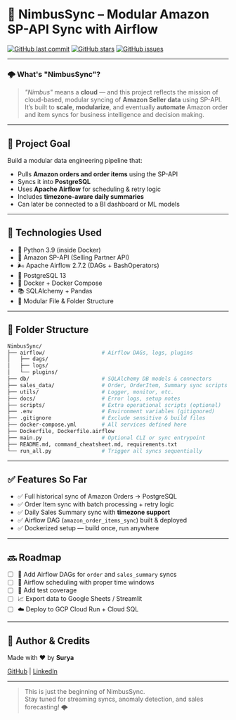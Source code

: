 # 🚀 NimbusSync – Modular Amazon SP-API Sync with Airflow

[![GitHub last commit](https://img.shields.io/github/last-commit/Surya9630/NimbusSync?style=flat-square)](https://github.com/Surya9630/NimbusSync)
[![GitHub stars](https://img.shields.io/github/stars/Surya9630/NimbusSync?style=social)](https://github.com/Surya9630/NimbusSync/stargazers)
[![GitHub issues](https://img.shields.io/github/issues/Surya9630/NimbusSync?style=flat-square)](https://github.com/Surya9630/NimbusSync/issues)

---

### 🌩️ What's "NimbusSync"?

> *"Nimbus"* means a **cloud** — and this project reflects the mission of cloud-based, modular syncing of **Amazon Seller data** using SP-API.  
> It’s built to **scale**, **modularize**, and eventually **automate** Amazon order and item syncs for business intelligence and decision making.

---

## 🎯 Project Goal

Build a modular data engineering pipeline that:
- Pulls **Amazon orders and order items** using the SP-API
- Syncs it into **PostgreSQL**
- Uses **Apache Airflow** for scheduling & retry logic
- Includes **timezone-aware daily summaries**
- Can later be connected to a BI dashboard or ML models

---

## 🔧 Technologies Used

- 🐍 Python 3.9 (inside Docker)
- 🛒 Amazon SP-API (Selling Partner API)
- 🌬️ Apache Airflow 2.7.2 (DAGs + BashOperators)
- 🐘 PostgreSQL 13
- 🐳 Docker + Docker Compose
- 📚 SQLAlchemy + Pandas
- 📁 Modular File & Folder Structure

---

## 📁 Folder Structure

```bash
NimbusSync/
├── airflow/                  # Airflow DAGs, logs, plugins
│   ├── dags/
│   ├── logs/
│   └── plugins/
├── db/                       # SQLAlchemy DB models & connectors
├── sales_data/               # Order, OrderItem, Summary sync scripts
├── utils/                    # Logger, monitor, etc.
├── docs/                     # Error logs, setup notes
├── scripts/                  # Extra operational scripts (optional)
├── .env                      # Environment variables (gitignored)
├── .gitignore                # Exclude sensitive & build files
├── docker-compose.yml        # All services defined here
├── Dockerfile, Dockerfile.airflow
├── main.py                   # Optional CLI or sync entrypoint
├── README.md, command_cheatsheet.md, requirements.txt
└── run_all.py                # Trigger all syncs sequentially
```

---

## ✅ Features So Far

- ✅ Full historical sync of Amazon Orders → PostgreSQL  
- ✅ Order Item sync with batch processing + retry logic  
- ✅ Daily Sales Summary sync with **timezone support**  
- ✅ Airflow DAG (`amazon_order_items_sync`) built & deployed  
- ✅ Dockerized setup — build once, run anywhere

---

## 🔜 Roadmap

- [ ] 📅 Add Airflow DAGs for `order` and `sales_summary` syncs
- [ ] 🔄 Airflow scheduling with proper time windows
- [ ] 🧪 Add test coverage
- [ ] 📈 Export data to Google Sheets / Streamlit
- [ ] ☁️ Deploy to GCP Cloud Run + Cloud SQL

---

## 🔐 Author & Credits

Made with ❤️ by **Surya**

[GitHub](https://github.com/Surya9630) | [LinkedIn](https://www.linkedin.com/in/surya-chauhan-933938218/)

---

> This is just the beginning of NimbusSync.  
> Stay tuned for streaming syncs, anomaly detection, and sales forecasting! 🌩️